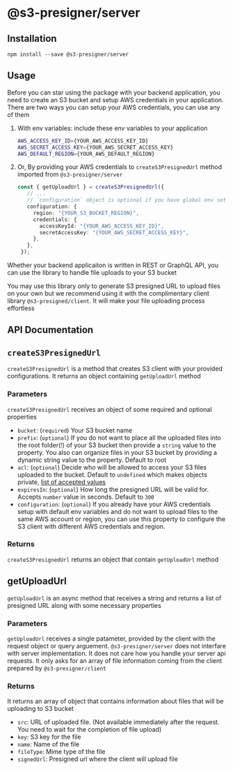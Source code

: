 # @s3-presigner/server

## Installation

`npm install --save @s3-presigner/server`

## Usage

Before you can star using the package with your backend application, you need to create an S3 bucket and setup AWS credentials in your application. There are two ways you can setup your AWS credentials, you can use any of them

1. With env variables: include these env variables to your application

   ```sh
   AWS_ACCESS_KEY_ID={YOUR_AWS_ACCESS_KEY_ID}
   AWS_SECRET_ACCESS_KEY={YOUR_AWS_SECRET_ACCESS_KEY}
   AWS_DEFAULT_REGION={YOUR_AWS_DEFAULT_REGION}
   ```

2. Or, By providing your AWS credentials to `createS3PresignedUrl` method imported from `@s3-presigner/server`

   ```ts
   const { getUploadUrl } = createS3PresignedUrl({
      // ...
      // `configuration` object is optional if you have global env setup for aws credentials
      configuration: {
        region: "{YOUR_S3_BUCKET_REGION}",
        credentials: {
          accessKeyId: "{YOUR_AWS_ACCESS_KEY_ID}",
          secretAccessKey: "{YOUR_AWS_SECRET_ACCESS_KEY}",
        },
      },
    });
   ```

Whether your backend applicaiton is written in REST or GraphQL API, you can use the library to handle file uploads to your S3 bucket

You may use this library only to generate S3 presigned URL to upload files on your own but we recommend using it with the complimentary client library `@s3-presigned/client`. It will make your file uploading process effortless

## API Documentation

## `createS3PresignedUrl`

`createS3PresignedUrl` is a method that creates S3 client with your provided configurations. It returns an object containing `getUploadUrl` method

### Parameters

`createS3PresignedUrl` receives an object of some required and optional properties

- `bucket`: (`required`) Your S3 bucket name
- `prefix`: (`optional`) If you do not want to place all the uploaded files into the root folder(!) of your S3 bucket then provide a `string` value to the property. You also can organize files in your S3 bucket by providing a dynamic string value to the property. Default to root
- `acl`: (`optional`) Decide who will be allowed to access your S3 files uploaded to the bucket. Default to `undefined` which makes objects private, [list of accepted values](https://docs.aws.amazon.com/AmazonS3/latest/userguide/acl-overview.html#:~:text=%3C/AccessControlPolicy%3E-,Canned%20ACL,-Amazon%20S3%20supports)
- `expiresIn`: (`optional`) How long the presigned URL will be valid for. Accepts `number` value in seconds. Default to `300`
- `configuration`: (`optional`) If you already have your AWS credentials setup with default env variables and do not want to upload files to the same AWS account or region, you can use this property to configure the S3 client with different AWS credentials and region.

### Returns

`createS3PresignedUrl` returns an object that contain `getUploadUrl` method

## getUploadUrl

`getUploadUrl` is an async method that receives a string and returns a list of presigned URL along with some necessary properties

### Parameters

`getUploadUrl` receives a single patameter, provided by the client with the request object or query arguement. `@s3-presigner/server` does not interfare with server implementation. It does not care how you handle your server api requests. It only asks for an array of file information coming from the client prepared by `@s3-presigner/client`

### Returns

It returns an array of object that contains information about files that will be uploading to S3 bucket

- `src`: URL of uploaded file. (Not available immediately after the request. You need to wait for the completion of file upload)
- `key`: S3 key for the file
- `name`: Name of the file
- `fileType`: Mime type of the file
- `signedUrl`: Presigned url where the client will upload file